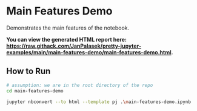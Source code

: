 # Main Features Demo

Demonstrates the main features of the notebook.

**You can view the generated HTML report here: https://raw.githack.com/JanPalasek/pretty-jupyter-examples/main/main-features-demo/main-features-demo.html.**

## How to Run

```sh
# assumption: we are in the root directory of the repo
cd main-features-demo

jupyter nbconvert --to html --template pj .\main-features-demo.ipynb
```